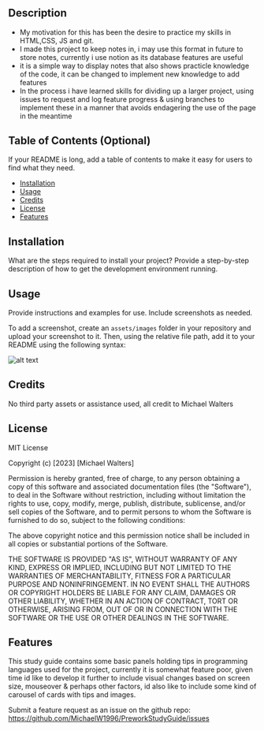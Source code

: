 # <Your-Project-Title>

## Description


- My motivation for this has been the desire to practice my skills in HTML,CSS, JS and git.
- I made this project to keep notes in, i may use this format in future to store notes, currently i use notion as its database features are useful
- it is a simple way to display notes that also shows practicle knowledge of the code, it can be changed to implement new knowledge to add features
- In the process i have learned skills for dividing up a larger project, using issues to request and log feature progress & using branches to implement these in a manner that avoids endagering the use of the page in the meantime

## Table of Contents (Optional)

If your README is long, add a table of contents to make it easy for users to find what they need.

- [Installation](#installation)
- [Usage](#usage)
- [Credits](#credits)
- [License](#license)
- [Features](#features)

## Installation

What are the steps required to install your project? Provide a step-by-step description of how to get the development environment running.

## Usage

Provide instructions and examples for use. Include screenshots as needed.

To add a screenshot, create an `assets/images` folder in your repository and upload your screenshot to it. Then, using the relative file path, add it to your README using the following syntax:

![alt text](assets/images/screenshot.png)

## Credits

No third party assets or assistance used, all credit to Michael Walters

## License

MIT License

Copyright (c) [2023] [Michael Walters]

Permission is hereby granted, free of charge, to any person obtaining a copy
of this software and associated documentation files (the "Software"), to deal
in the Software without restriction, including without limitation the rights
to use, copy, modify, merge, publish, distribute, sublicense, and/or sell
copies of the Software, and to permit persons to whom the Software is
furnished to do so, subject to the following conditions:

The above copyright notice and this permission notice shall be included in all
copies or substantial portions of the Software.

THE SOFTWARE IS PROVIDED "AS IS", WITHOUT WARRANTY OF ANY KIND, EXPRESS OR
IMPLIED, INCLUDING BUT NOT LIMITED TO THE WARRANTIES OF MERCHANTABILITY,
FITNESS FOR A PARTICULAR PURPOSE AND NONINFRINGEMENT. IN NO EVENT SHALL THE
AUTHORS OR COPYRIGHT HOLDERS BE LIABLE FOR ANY CLAIM, DAMAGES OR OTHER
LIABILITY, WHETHER IN AN ACTION OF CONTRACT, TORT OR OTHERWISE, ARISING FROM,
OUT OF OR IN CONNECTION WITH THE SOFTWARE OR THE USE OR OTHER DEALINGS IN THE
SOFTWARE.


## Features

This study guide contains some basic panels holding tips in programming languages used for the project, currently it is somewhat feature poor, given time id like to develop it further to include visual changes based on screen size, mouseover & perhaps other factors, id also like to include some kind of carousel of cards with tips and images.

Submit a feature request as an issue on the github repo:  https://github.com/MichaelW1996/PreworkStudyGuide/issues
